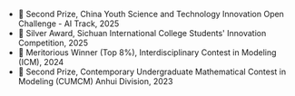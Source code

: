 - 🥈 Second Prize, China Youth Science and Technology Innovation Open Challenge - AI Track, 2025
- 🥈 Silver Award, Sichuan International College Students' Innovation Competition, 2025
- 🏅 Meritorious Winner (Top 8%), Interdisciplinary Contest in Modeling (ICM), 2024
- 🥈 Second Prize, Contemporary Undergraduate Mathematical Contest in Modeling (CUMCM) Anhui Division, 2023
